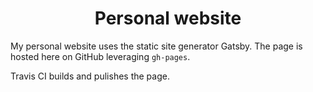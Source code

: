 <h1 align="center">
  Personal website
</h1>

My personal website uses the static site generator Gatsby. The page is hosted here on GitHub leveraging `gh-pages`.

Travis CI builds and pulishes the page.
